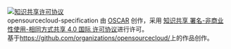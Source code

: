 <a rel="license" href="http://creativecommons.org/licenses/by-nc-sa/4.0/"><img alt="知识共享许可协议" style="border-width:0" src="https://i.creativecommons.org/l/by-nc-sa/4.0/88x31.png" /></a><br /><span xmlns:dct="http://purl.org/dc/terms/" property="dct:title">opensourcecloud-specification</span> 由 <a xmlns:cc="http://creativecommons.org/ns#" href="https://github.com/organizations/opensourcecloud/" property="cc:attributionName" rel="cc:attributionURL">OSCAR</a> 创作，采用 <a rel="license" href="http://creativecommons.org/licenses/by-nc-sa/4.0/">知识共享 署名-非商业性使用-相同方式共享 4.0 国际 许可协议</a>进行许可。<br />基于<a xmlns:dct="http://purl.org/dc/terms/" href="https://github.com/organizations/opensourcecloud/" rel="dct:source">https://github.com/organizations/opensourcecloud/</a>上的作品创作。
